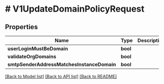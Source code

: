 # # V1UpdateDomainPolicyRequest

## Properties

Name | Type | Description | Notes
------------ | ------------- | ------------- | -------------
**userLoginMustBeDomain** | **bool** |  | [optional]
**validateOrgDomains** | **bool** |  | [optional]
**smtpSenderAddressMatchesInstanceDomain** | **bool** |  | [optional]

[[Back to Model list]](../../README.md#models) [[Back to API list]](../../README.md#endpoints) [[Back to README]](../../README.md)
